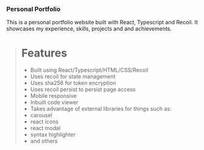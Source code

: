 ### Personal Portfolio
This is a personal portfolio website built with React, Typescript and Recoil. It showcases my experience, skills, projects and and achievements.

> # Features
> - Built using React/Typescript/HTML/CSS/Recoil
> - Uses recoil for state management
> - Uses sha256 for token encryption
> - Uses recoil persist to persist page access
> - Mobile responsive
> - Inbuilt code viewer
> - Takes advantage of external libraries for things such as:
> - carousel
> - react icons
> - react modal
> - syntax highlighter
> - and others
